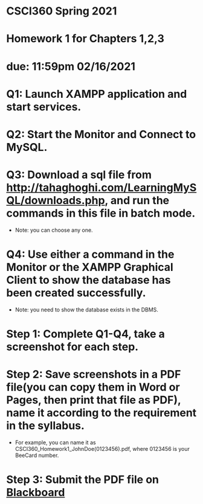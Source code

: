 # CSCI360 Spring 2021
# Homework 1 for Chapters 1,2,3
# due: 11:59pm 02/16/2021

# Q1: Launch XAMPP application and start services.
# Q2: Start the Monitor and Connect to MySQL.
# Q3: Download a sql file from http://tahaghoghi.com/LearningMySQL/downloads.php, and run the commands in this file in batch mode.
+ Note: you can choose any one.
# Q4: Use either a command in the Monitor or the XAMPP Graphical Client to show the database has been created successfully.
+ Note: you need to show the database exists in the DBMS.

# Step 1: Complete Q1-Q4, take a screenshot for each step.
# Step 2: Save screenshots in a PDF file(you can copy them in Word or Pages, then print that file as PDF), name it according to the requirement in the syllabus.
+ For example, you can name it as CSCI360_Homework1_JohnDoe(0123456).pdf, where 0123456 is your BeeCard number.
# Step 3: Submit the PDF file on [Blackboard](https://blackboard.sau.edu/)
